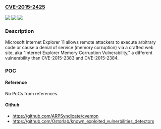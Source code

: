### [CVE-2015-2425](https://cve.mitre.org/cgi-bin/cvename.cgi?name=CVE-2015-2425)
![](https://img.shields.io/static/v1?label=Product&message=n%2Fa&color=blue)
![](https://img.shields.io/static/v1?label=Version&message=n%2Fa&color=blue)
![](https://img.shields.io/static/v1?label=Vulnerability&message=n%2Fa&color=brighgreen)

### Description

Microsoft Internet Explorer 11 allows remote attackers to execute arbitrary code or cause a denial of service (memory corruption) via a crafted web site, aka "Internet Explorer Memory Corruption Vulnerability," a different vulnerability than CVE-2015-2383 and CVE-2015-2384.

### POC

#### Reference
No PoCs from references.

#### Github
- https://github.com/ARPSyndicate/cvemon
- https://github.com/Ostorlab/known_exploited_vulnerbilities_detectors

